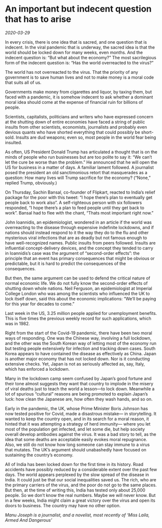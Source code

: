 # An important but indecent question that has to arise

*2020-03-29*

In every crisis, there is one idea that is sacred, and one question that
is indecent. In the viral pandemic that is underway, the sacred idea is
that the world should be locked down for many weeks, even months. And
the indecent question is: “But what about the economy?” The most
sacrilegious form of the indecent question is: “Has the world
overreacted to the virus?”

The world has not overreacted to the virus. That the priority of any
government is to save human lives and not to make money is a moral code
that suits all of us.

Governments make money from cigarettes and liquor, by taxing them, but
faced with a pandemic, it is somehow indecent to ask whether a dominant
moral idea should come at the expense of financial ruin for billions of
people.

Scientists, capitalists, politicians and writers who have expressed
concern at the shutting down of entire economies have faced a string of
public insults from other scientists, economists, journalists and
probably even devious quants who have shorted everything that could
possibly be short-sold. Insults are dud weapons; even so, most people in
the world fear being insulted.

As often, US President Donald Trump has articulated a thought that is on
the minds of people who run businesses but are too polite to say it: “We
can’t let the cure be worse than the problem.” He announced that he will
open the US for business in a matter of days. A familiar lament
followed. A journalist posed the president an old sanctimonious retort
that masquerades as a question: How many lives will Trump sacrifice for
the economy? (“None,” replied Trump, obviously.)

On Thursday, Sachin Bansal, co-founder of Flipkart, reacted to India’s
relief package for the poor with this tweet: “I hope there’s plan to
eventually get people back to work also”. A self-righteous person with
six followers responded, “I hope there’s a plan to feed people until
they get back to work”. Bansal had to flee with the chant, “Thats most
important right now.”

John Ioannidis, an epidemiologist, wondered in an article if the world
was overreacting to the disease through expensive indefinite lockdowns,
and if nations should instead respond to it the way they do to the flu
and other mysterious viral infections that are as deadly but not famous
enough to have well-recognized names. Public insults from peers
followed. Insults are influential concept-delivery devices, and the
concept they tended to carry in Ioannidis’s case was the argument of
“second-order effects”: the principle that an event has primary
consequences that might be obvious or predictable, but it is hard to
predict the consequences of the consequences.

But then, the same argument can be used to defend the critical nature of
normal economic life. We do not fully know the second-order effects of
shutting down whole nations. Neil Ferguson, an epidemiologist at
Imperial College London who was among the scientists who influenced the
UK to lock itself down, said this about the economic implications:
“We’ll be paying for this year for decades to come.”

Last week in the US, 3.25 million people applied for unemployment
benefits. This is five times the previous weekly record for such
applications, which was in 1982.

Right from the start of the Covid-19 pandemic, there have been two moral
ways of responding. One was the Chinese way, involving a full lockdown,
and the other was the South Korean way of letting most of the economy
run but testing people extensively for infection and tracking down
cases. South Korea appears to have contained the disease as effectively
as China. Japan is another major economy that has not locked down. Nor
is it conducting extensive checks. Yet, Japan is not as seriously
affected as, say, Italy, which has enforced a lockdown.

Many in the lockdown camp seem confused by Japan’s good fortune and
their tone almost suggests they want that country to implode in the
misery of viral deaths just to teach the world a lesson—to lock down.
Meanwhile a lot of spurious “cultural” reasons are being promoted to
explain Japan’s luck: how clean the Japanese are, how often they wash
hands, and so on.

Early in the pandemic, the UK, whose Prime Minister Boris Johnson has
now tested positive for Covid, made a disastrous mistake— in
storytelling. It wanted to keep the country open, and in its search for
a moral reason, it hinted that it was attempting a strategy of herd
immunity— where you let most of the population get infected, and let
some die, but help society overall develop antibodies against the virus.
It was a bad story to tell, as the idea that some deaths are acceptable
easily evokes moral repugnance. Also, we still do not know how long
someone can stay immune to a virus that mutates. The UK’s argument
should unabashedly have focused on sustaining the country’s economy.

All of India has been locked down for the first time in its history.
Road accidents have possibly reduced by a considerable extent over the
past few days. The world appears perplexed by the slow spread of the
disease in India. It could just be that our social inequalities saved
us. The rich, who are the primary carriers of the virus, and the poor do
not go to the same places. But then, at the time of writing this, India
has tested only about 25,000 people. So we don’t know the real numbers.
Maybe we will never know. But in a few weeks, India might claim a great
victory over the virus and open its doors to business. The country may
have no other option.

*Manu Joseph is a journalist, and a novelist, most recently of ‘Miss
Laila, Armed And Dangerous’*

